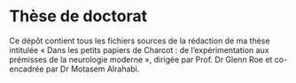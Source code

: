 # Thèse de doctorat
Ce dépôt contient tous les fichiers sources de la rédaction de ma thèse intitulée « Dans les petits papiers de Charcot : de l’expérimentation aux prémisses de la neurologie moderne », dirigée par Prof. Dr Glenn Roe et co-encadrée par Dr Motasem Alrahabi.

